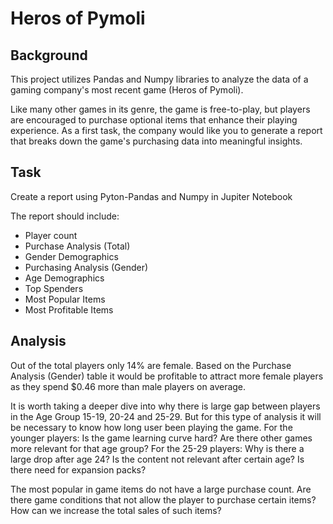 # Heros of Pymoli

## Background

This project utilizes Pandas and Numpy libraries to analyze the data of a gaming company's most recent game (Heros of Pymoli).

Like many other games in its genre, the game is free-to-play, but players are encouraged to purchase optional items that enhance their playing experience. As a first task, the company would like you to generate a report that breaks down the game's purchasing data into meaningful insights.

## Task

Create a report using Pyton-Pandas and Numpy in Jupiter Notebook

The report should include:

- Player count
- Purchase Analysis (Total)
- Gender Demographics
- Purchasing Analysis (Gender)
- Age Demographics
- Top Spenders
- Most Popular Items
- Most Profitable Items

## Analysis

Out of the total players only 14% are female. Based on the Purchase Analysis (Gender) table it would be profitable to attract more female players as they spend $0.46 more than male players on average.

It is worth taking a deeper dive into why there is large gap between players in the Age Group 15-19, 20-24  and 25-29. 
But for this type of analysis it will be necessary to know how long user been playing the game.
For the younger players: Is the game learning curve hard? Are there other games more relevant for that age group?
For the 25-29 players: Why is there a large drop after age 24? Is the content not relevant after certain age? 
Is there need for expansion packs?

The most popular in game items do not have a large purchase count. Are there game conditions that not allow the player to purchase certain items? How can we increase the total sales of such items?

